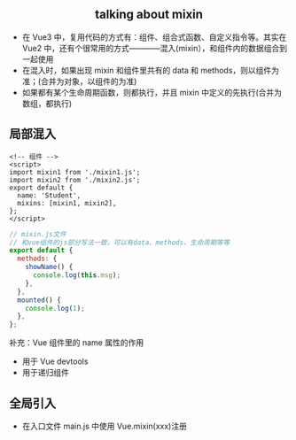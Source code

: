 <h2 style="text-align: center;">talking about mixin</h2>

- 在 Vue3 中，复用代码的方式有：组件、组合式函数、自定义指令等。其实在 Vue2 中，还有个很常用的方式————混入(mixin），和组件内的数据组合到一起使用
- 在混入时，如果出现 mixin 和组件里共有的 data 和 methods，则以组件为准；(合并为对象，以组件的为准)
- 如果都有某个生命周期函数，则都执行，并且 mixin 中定义的先执行(合并为数组，都执行)

## 局部混入

```vue
<!-- 组件 -->
<script>
import mixin1 from './mixin1.js';
import mixin2 from './mixin2.js';
export default {
  name: 'Student',
  mixins: [mixin1, mixin2],
};
</script>
```

```js
// mixin.js文件
// 和vue组件的js部分写法一致，可以有data、methods、生命周期等等
export default {
  methods: {
    showName() {
      console.log(this.msg);
    },
  },
  mounted() {
    console.log(1);
  },
};
```

补充：Vue 组件里的 name 属性的作用

- 用于 Vue devtools
- 用于递归组件

## 全局引入

- 在入口文件 main.js 中使用 Vue.mixin(xxx)注册

